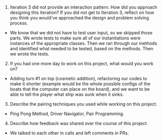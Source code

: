 1. Iteration 3 did not provide an interaction pattern. How did you approach designing this iteration? If you did not get to Iteration 3, reflect on how you think you would’ve approached the design and problem solving process.

- We know that we did not have to test user input, so we skipped those parts. We wrote tests to make sure all of our instantiations were instances of the appropriate classes. Then we ran through our methods and identified what needed to be tested, based on the methods. Then we wrote the tests.

2. If you had one more day to work on this project, what would you work on?
- Adding turn #1 on top (cosmetic addition), refactoring our codes to make it shorter (example would be the whole possible configs of the boats that the computer can place on the board), and we want to be able to tell the player what ship was sunk when it sinks.

3. Describe the pairing techniques you used while working on this project.
- Ping Pong Method, Driver Navigator, Pair Programming.

4. Describe how feedback was shared over the course of this project.
- We talked to each other in calls and left comments in PRs.
